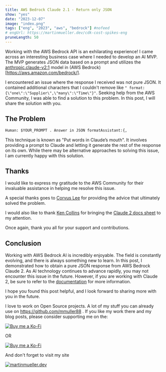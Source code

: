 ```yaml
---
title: AWS Bedrock Claude 2.1 - Return only JSON
show: "yes"
date: "2023-12-07"
image: "index.png"
tags: ["eng", "2023", "aws", "bedrock"] #nofeed
# engUrl: https://martinmueller.dev/cdk-cost-spikes-eng
pruneLength: 50
---
```


Working with the AWS Bedrock API is an exhilarating experience! I came across an interesting business case where I needed to develop an AI MVP. The MVP generates JSON data based on a prompt and utilizes the [anthropic.claude-v2:1](https://docs.anthropic.com/claude/docs) model in (AWS Bedrock)[https://aws.amazon.com/bedrock/].

I encountered an issue where the response I received was not pure JSON. It contained additional characters that I couldn't remove like `" format: {\"one\":\"Supplier\",\"many\":\"Time\"}"`. Seeking help from the AWS Community, I was able to find a solution to this problem. In this post, I will share the solution with you.

## The Problem

```txt
Human: $YOUR_PROMPT . Answer in JSON formatAssistant:{,
```

This technique is known as "Put words in Claude’s mouth". It involves providing a prompt to Claude and letting it generate the rest of the response on its own. While there may be alternative approaches to solving this issue, I am currently happy with this solution.

## Thanks

I would like to express my gratitude to the AWS Community for their invaluable assistance in helping me resolve this issue.

A special thanks goes to [Corvus Lee](https://www.linkedin.com/in/corvus/) for providing the advice that ultimately solved the problem.

I would also like to thank [Ken Collins](https://www.linkedin.com/in/metaskills/) for bringing the [Claude 2 docs sheet](https://docs.google.com/presentation/d/1tjvAebcEyR8la3EmVwvjC7PHR8gfSrcsGKfTPAaManw) to my attention.

Once again, thank you all for your support and contributions.

## Conclusion

Working with AWS Bedrock AI is incredibly enjoyable. The field is constantly evolving, and there is always something new to learn. In this post, I demonstrated how to obtain a pure JSON response from AWS Bedrock Claude 2. As AI technology continues to advance rapidly, you may not encounter this issue in the future. However, if you are working with Claude 2, be sure to refer to the [documentation](https://docs.anthropic.com/claude/docs) for more information.

I hope you found this post helpful, and I look forward to sharing more with you in the future.

I love to work on Open Source projects. A lot of my stuff you can already use on <https://github.com/mmuller88> . If you like my work there and my blog posts, please consider supporting me on the:

[![Buy me a Ko-Fi](https://storage.ko-fi.com/cdn/useruploads/png_d554a01f-60f0-4969-94d1-7b69f3e28c2fcover.jpg?v=69a332f2-b808-4369-8ba3-dae0d1100dd4)](https://ko-fi.com/T6T1BR59W)

OR

[![Buy me a Ko-Fi](https://theastrologypodcast.com/wp-content/uploads/2015/06/become-my-patron-05.jpg)](https://www.patreon.com/bePatron?u=29010217)

And don't forget to visit my site

[![martinmueller.dev](https://martinmueller.dev/static/84caa5292a6d0c37c48ae280d04b5fa6/a7715/joint.jpg)](https://martinmueller.dev/resume)
